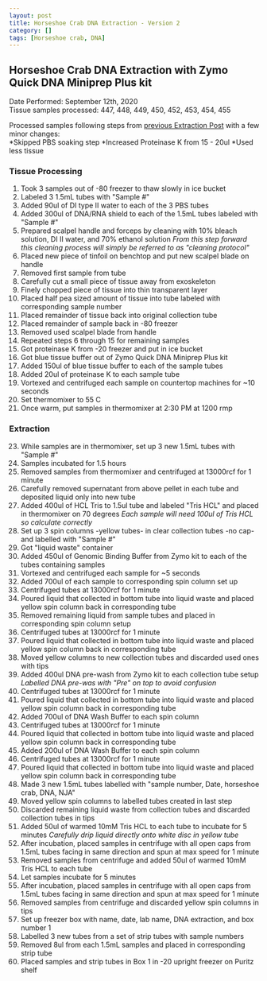 ```yaml
---
layout: post
title: Horseshoe Crab DNA Extraction - Version 2
category: []
tags: [Horseshoe crab, DNA]
---
```

## Horseshoe Crab DNA Extraction with Zymo Quick DNA Miniprep Plus kit
Date Performed: September 12th, 2020\
Tissue samples processed: 447, 448, 449, 450, 452, 453, 454, 455

Processed samples following steps from [previous Extraction Post](https://njameral.github.io/Ameral_Lab_Notebook/Horseshoe-Crab-DNA-Extraction/) with a few minor changes:\
  *Skipped PBS soaking step
  *Increased Proteinase K from 15 - 20ul
  *Used less tissue 

### Tissue Processing

1. Took 3 samples out of -80 freezer to thaw slowly in ice bucket
2. Labeled 3 1.5mL tubes with "Sample #"
3. Added 90ul of DI type II water to each of the 3 PBS tubes
5. Added 300ul of DNA/RNA shield to each of the 1.5mL tubes labeled with "Sample #"
6. Prepared scalpel handle and forceps by cleaning with 10% bleach solution, DI II water, and 70% ethanol solution
*From this step forward this cleaning process will simply be referred to as "cleaning protocol"*
7. Placed new piece of tinfoil on benchtop and put new scalpel blade on handle
8. Removed first sample from tube
9. Carefully cut a small piece of tissue away from exoskeleton
10. Finely chopped piece of tissue into thin transparent layer
11. Placed half pea sized amount of tissue into tube labeled with corresponding sample number
12. Placed remainder of tissue back into original collection tube
13. Placed remainder of sample back in -80 freezer
14. Removed used scalpel blade from handle
15. Repeated steps 6 through 15 for remaining samples
16. Got proteinase K from -20 freezer and put in ice bucket
17. Got blue tissue buffer out of Zymo Quick DNA Miniprep Plus kit
18. Added 150ul of blue tissue buffer to each of the sample tubes
19. Added 20ul of proteinase K to each sample tube
20. Vortexed and centrifuged each sample on countertop machines for ~10 seconds
21. Set thermomixer to 55 C
22. Once warm, put samples in thermomixer at 2:30 PM at 1200 rmp

### Extraction

23. While samples are in thermomixer, set up 3 new 1.5mL tubes with "Sample #"
24. Samples incubated for 1.5 hours
25. Removed samples from thermomixer and centrifuged at 13000rcf for 1 minute
26. Carefully removed supernatant from above pellet in each tube and deposited liquid only into new tube
27. Added 400ul of HCL Tris to 1.5ul tube and labeled "Tris HCL" and placed in thermomixer on 70 degrees
*Each sample will need 100ul of Tris HCL so calculate correctly*
28. Set up 3 spin columns -yellow tubes- in clear collection tubes -no cap- and labelled with "Sample #"
29. Got "liquid waste" container
30. Added 450ul of Genomic Binding Buffer from Zymo kit to each of the tubes containing samples
31. Vortexed and centrifuged each sample for ~5 seconds
32. Added 700ul of each sample to corresponding spin column set up
33. Centrifuged tubes at 13000rcf for 1 minute
34. Poured liquid that collected in bottom tube into liquid waste and placed yellow spin column back in corresponding tube
35. Removed remaining liquid from sample tubes and placed in corresponding spin column setup
36. Centrifuged tubes at 13000rcf for 1 minute
37. Poured liquid that collected in bottom tube into liquid waste and placed yellow spin column back in corresponding tube
38. Moved yellow columns to new collection tubes and discarded used ones with tips
39. Added 400ul DNA pre-wash from Zymo kit to each collection tube setup
*Labelled DNA pre-was with "Pre" on top to avoid confusion*
40. Centrifuged tubes at 13000rcf for 1 minute
41. Poured liquid that collected in bottom tube into liquid waste and placed yellow spin column back in corresponding tube
42. Added 700ul of DNA Wash Buffer to each spin column
43. Centrifuged tubes at 13000rcf for 1 minute
44. Poured liquid that collected in bottom tube into liquid waste and placed yellow spin column back in corresponding tube
45. Added 200ul of DNA Wash Buffer to each spin column
46. Centrifuged tubes at 13000rcf for 1 minute
47. Poured liquid that collected in bottom tube into liquid waste and placed yellow spin column back in corresponding tube
48. Made 3 new 1.5mL tubes labelled with "sample number, Date, horseshoe crab, DNA, NJA"
49. Moved yellow spin columns to labelled tubes created in last step
50. Discarded remaining liquid waste from collection tubes and discarded collection tubes in tips
51. Added 50ul of warmed 10mM Tris HCL to each tube to incubate for 5 minutes
*Carefully drip liquid directly onto white disc in yellow tube*
52. After incubation, placed samples in centrifuge with all open caps from 1.5mL tubes facing in same direction and spun at max speed for 1 minute
53. Removed samples from centrifuge and added 50ul of warmed 10mM Tris HCL to each tube
54. Let samples incubate for 5 minutes
55. After incubation, placed samples in centrifuge with all open caps from 1.5mL tubes facing in same direction and spun at max speed for 1 minute
56. Removed samples from centrifuge and discarded yellow spin columns in tips
57. Set up freezer box with name, date, lab name, DNA extraction, and box number 1
58. Labelled 3 new tubes from a set of strip tubes with sample numbers
59. Removed 8ul from each 1.5mL samples and placed in corresponding strip tube
60. Placed samples and strip tubes in Box 1 in -20 upright freezer on Puritz shelf
